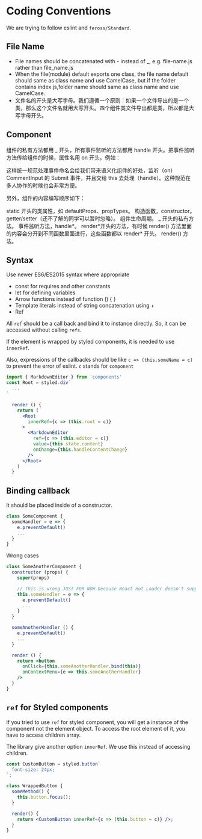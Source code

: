 # Coding Conventions

We are trying to follow eslint and `feross/Standard`.

## File Name

- File names should be concatenated with - instead of \_, e.g. file-name.js rather than file_name.js
- When the file(module) default exports one class, the file name default should same as class name and use CamelCase, but if the folder contains index.js,folder name should same as class name and use CamelCase.
- 文件名的开头是大写字母。我们遵循一个原则：如果一个文件导出的是一个类，那么这个文件名就用大写开头。四个组件类文件导出都是类，所以都是大写字母开头。

## Component

组件的私有方法都用 \_ 开头，所有事件监听的方法都用 handle 开头。把事件监听方法传给组件的时候，属性名用 on 开头。例如：

<CommentInput
  onSubmit={this.handleSubmitComment.bind(this)} />
这样统一规范处理事件命名会给我们带来语义化组件的好处，监听（on）CommentInput 的 Submit 事件，并且交给 this 去处理（handle）。这种规范在多人协作的时候也会非常方便。

另外，组件的内容编写顺序如下：

static 开头的类属性，如 defaultProps、propTypes。
构造函数，constructor。
getter/setter（还不了解的同学可以暂时忽略）。
组件生命周期。
\_ 开头的私有方法。
事件监听方法，handle*。
render*开头的方法，有时候 render() 方法里面的内容会分开到不同函数里面进行，这些函数都以 render\* 开头。
render() 方法。

## Syntax

Use newer ES6/ES2015 syntax where appropriate

- const for requires and other constants
- let for defining variables
- Arrow functions instead of function () { }
- Template literals instead of string concatenation using +
- Ref

All `ref` should be a call back and bind it to instance directly. So, it can be accessed without calling `refs`.

If the element is wrapped by styled components, it is needed to use `innerRef`.

Also, expressions of the callbacks should be like `c => (this.someName = c)` to prevent the error of eslint. `c` stands for `component`

```jsx
import { MarkdownEditor } from 'components'
const Root = styled.div`
  ...
`

  render () {
    return (
      <Root
        innerRef={c => (this.root = c)}
      >
        <MarkdownEditor
          ref={c => (this.editor = c)}
          value={this.state.content}
          onChange={this.handleContentChange}
        />
      </Root>
    )
  }
```

## Binding callback

It should be placed inside of a constructor.

```js
class SomeComponent {
  someHandler = e => {
    e.preventDefault()
    ...
  }
}
```

Wrong cases

```jsx
class SomeAnotherComponent {
  constructor (props) {
    super(props)

    // This is wrong JUST FOR NOW because React Hot Loader doesn't support.
    this.someHandler = e => {
      e.preventDefault()
      ...
    }
  }

  someAnotherHandler () {
    e.preventDefault()
    ...
  }

  render () {
    return <button
      onClick={this.someAnotherHandler.bind(this)}
      onContextMenu={e => this.someAnotherHandler}
    />
  }
}
```

## `ref` for Styled components

If you tried to use `ref` for styled component, you will get a instance of the component not the element object.
To access the root element of it, you have to access children array.

The library give another option `innerRef`. We use this instead of accessing children.

```jsx
const CustomButton = styled.button`
  font-size: 24px;
`;

class WrappedButton {
  someMethod() {
    this.button.focus();
  }

  render() {
    return <CustomButton innerRef={c => (this.button = c)} />;
  }
}
```
